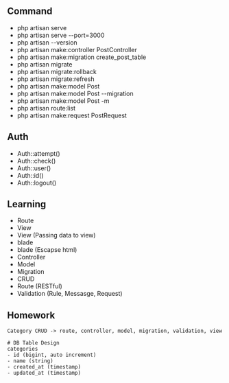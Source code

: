 ## Command

- php artisan serve
- php artisan serve --port=3000
- php artisan --version
- php artisan make:controller PostController
- php artisan make:migration create_post_table
- php artisan migrate
- php artisan migrate:rollback
- php artisan migrate:refresh
- php artisan make:model Post
- php artisan make:model Post --migration
- php artisan make:model Post -m
- php artisan route:list
- php artisan make:request PostRequest

## Auth

- Auth::attempt()
- Auth::check()
- Auth::user()
- Auth::id()
- Auth::logout()

## Learning

- Route
- View
- View (Passing data to view)
- blade
- blade (Escapse html)
- Controller
- Model
- Migration
- CRUD
- Route (RESTful)
- Validation (Rule, Messasge, Request)

## Homework

```
Category CRUD -> route, controller, model, migration, validation, view

# DB Table Design
categories
- id (bigint, auto increment)
- name (string)
- created_at (timestamp)
- updated_at (timestamp)
```